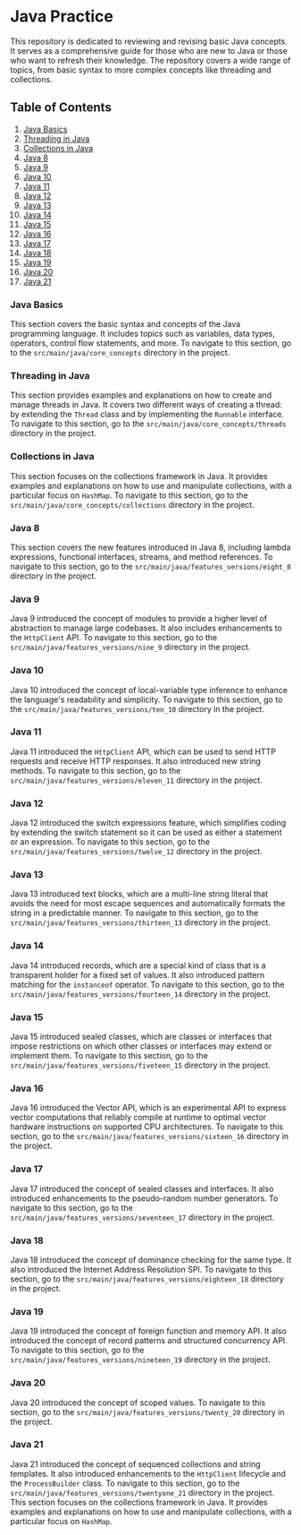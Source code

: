 # Java Practice

This repository is dedicated to reviewing and revising basic Java concepts. It serves as a comprehensive guide for those who are new to Java or those who want to refresh their knowledge. The repository covers a wide range of topics, from basic syntax to more complex concepts like threading and collections.

## Table of Contents

1. [Java Basics](#java-basics)
2. [Threading in Java](#threading-in-java)
3. [Collections in Java](#collections-in-java)
4. [Java 8](#java-8)
5. [Java 9](#java-9)
6. [Java 10](#java-10)
7. [Java 11](#java-11)
8. [Java 12](#java-12)
9. [Java 13](#java-13)
10. [Java 14](#java-14)
11. [Java 15](#java-15)
12. [Java 16](#java-16)
13. [Java 17](#java-17)
14. [Java 18](#java-18)
15. [Java 19](#java-19)
16. [Java 20](#java-20)
17. [Java 21](#java-21)

### Java Basics

This section covers the basic syntax and concepts of the Java programming language. It includes topics such as variables, data types, operators, control flow statements, and more. To navigate to this section, go to the `src/main/java/core_concepts` directory in the project.

### Threading in Java

This section provides examples and explanations on how to create and manage threads in Java. It covers two different ways of creating a thread: by extending the `Thread` class and by implementing the `Runnable` interface. To navigate to this section, go to the `src/main/java/core_concepts/threads` directory in the project.

### Collections in Java

This section focuses on the collections framework in Java. It provides examples and explanations on how to use and manipulate collections, with a particular focus on `HashMap`. To navigate to this section, go to the `src/main/java/core_concepts/collections` directory in the project.

### Java 8

This section covers the new features introduced in Java 8, including lambda expressions, functional interfaces, streams, and method references. To navigate to this section, go to the `src/main/java/features_versions/eight_8` directory in the project.

### Java 9

Java 9 introduced the concept of modules to provide a higher level of abstraction to manage large codebases. It also includes enhancements to the `HttpClient` API. To navigate to this section, go to the `src/main/java/features_versions/nine_9` directory in the project.

### Java 10

Java 10 introduced the concept of local-variable type inference to enhance the language's readability and simplicity. To navigate to this section, go to the `src/main/java/features_versions/ten_10` directory in the project.

### Java 11

Java 11 introduced the `HttpClient` API, which can be used to send HTTP requests and receive HTTP responses. It also introduced new string methods. To navigate to this section, go to the `src/main/java/features_versions/eleven_11` directory in the project.

### Java 12

Java 12 introduced the switch expressions feature, which simplifies coding by extending the switch statement so it can be used as either a statement or an expression. To navigate to this section, go to the `src/main/java/features_versions/twelve_12` directory in the project.

### Java 13

Java 13 introduced text blocks, which are a multi-line string literal that avoids the need for most escape sequences and automatically formats the string in a predictable manner. To navigate to this section, go to the `src/main/java/features_versions/thirteen_13` directory in the project.

### Java 14

Java 14 introduced records, which are a special kind of class that is a transparent holder for a fixed set of values. It also introduced pattern matching for the `instanceof` operator. To navigate to this section, go to the `src/main/java/features_versions/fourteen_14` directory in the project.

### Java 15

Java 15 introduced sealed classes, which are classes or interfaces that impose restrictions on which other classes or interfaces may extend or implement them. To navigate to this section, go to the `src/main/java/features_versions/fiveteen_15` directory in the project.

### Java 16

Java 16 introduced the Vector API, which is an experimental API to express vector computations that reliably compile at runtime to optimal vector hardware instructions on supported CPU architectures. To navigate to this section, go to the `src/main/java/features_versions/sixteen_16` directory in the project.

### Java 17

Java 17 introduced the concept of sealed classes and interfaces. It also introduced enhancements to the pseudo-random number generators. To navigate to this section, go to the `src/main/java/features_versions/seventeen_17` directory in the project.

### Java 18

Java 18 introduced the concept of dominance checking for the same type. It also introduced the Internet Address Resolution SPI. To navigate to this section, go to the `src/main/java/features_versions/eighteen_18` directory in the project.

### Java 19

Java 19 introduced the concept of foreign function and memory API. It also introduced the concept of record patterns and structured concurrency API. To navigate to this section, go to the `src/main/java/features_versions/nineteen_19` directory in the project.

### Java 20

Java 20 introduced the concept of scoped values. To navigate to this section, go to the `src/main/java/features_versions/twenty_20` directory in the project.

### Java 21

Java 21 introduced the concept of sequenced collections and string templates. It also introduced enhancements to the `HttpClient` lifecycle and the `ProcessBuilder` class. To navigate to this section, go to the `src/main/java/features_versions/twentyone_21` directory in the project.
This section focuses on the collections framework in Java. It provides examples and explanations on how to use and manipulate collections, with a particular focus on `HashMap`.
